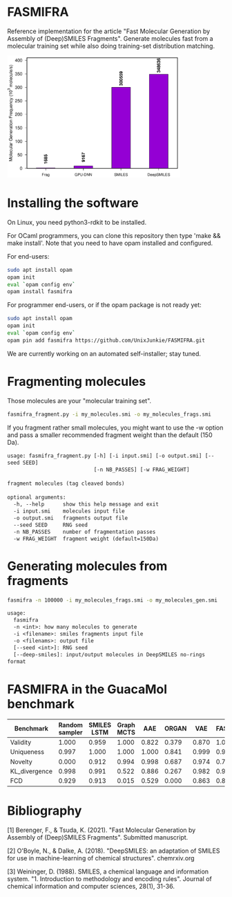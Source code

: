 # FASMIFRA

Reference implementation for the article
"Fast Molecular Generation by Assembly of (Deep)SMILES Fragments".
Generate molecules fast from a molecular training set while also
doing training-set distribution matching.

<img src="TOC.png" alt="logo" width="400"/>

# Installing the software

On Linux, you need python3-rdkit to be installed.

For OCaml programmers, you can clone this repository
then type 'make && make install'.
Note that you need to have opam installed and configured.

For end-users:
```bash
sudo apt install opam
opam init
eval `opam config env`
opam install fasmifra
```

For programmer end-users, or if the opam package is not ready yet:
```bash
sudo apt install opam
opam init
eval `opam config env`
opam pin add fasmifra https://github.com/UnixJunkie/FASMIFRA.git
```

We are currently working on an automated self-installer; stay tuned.

# Fragmenting molecules

Those molecules are your "molecular training set".

```bash
fasmifra_fragment.py -i my_molecules.smi -o my_molecules_frags.smi
```

If you fragment rather small molecules, you might want to use the -w option
and pass a smaller recommended fragment weight than the default (150 Da).

```
usage: fasmifra_fragment.py [-h] [-i input.smi] [-o output.smi] [--seed SEED]
                            [-n NB_PASSES] [-w FRAG_WEIGHT]

fragment molecules (tag cleaved bonds)

optional arguments:
  -h, --help      show this help message and exit
  -i input.smi    molecules input file
  -o output.smi   fragments output file
  --seed SEED     RNG seed
  -n NB_PASSES    number of fragmentation passes
  -w FRAG_WEIGHT  fragment weight (default=150Da)
```

# Generating molecules from fragments

```bash
fasmifra -n 100000 -i my_molecules_frags.smi -o my_molecules_gen.smi
```

```
usage:
  fasmifra
  -n <int>: how many molecules to generate
  -i <filename>: smiles fragments input file
  -o <filenams>: output file
  [--seed <int>]: RNG seed
  [--deep-smiles]: input/output molecules in DeepSMILES no-rings format
```

# FASMIFRA in the GuacaMol benchmark

|Benchmark    |Random sampler|SMILES LSTM|Graph MCTS|AAE  |ORGAN|VAE  |FASMIFRA|Negative control|
|-------------|--------------|-----------|----------|-----|-----|-----|--------|----------------|
|Validity     |1.000         |0.959      |1.000     |0.822|0.379|0.870|1.000   |1.000           |
|Uniqueness   |0.997         |1.000      |1.000     |1.000|0.841|0.999|0.994   |0.959           |
|Novelty      |0.000         |0.912      |0.994     |0.998|0.687|0.974|0.702   |0.947           |
|KL_divergence|0.998         |0.991      |0.522     |0.886|0.267|0.982|0.959   |0.855           |
|FCD          |0.929         |0.913      |0.015     |0.529|0.000|0.863|0.814   |0.397           |

# Bibliography

[1] Berenger, F., & Tsuda, K. (2021).
"Fast Molecular Generation by Assembly of (Deep)SMILES Fragments".
Submitted manuscript.

[2] O'Boyle, N., & Dalke, A. (2018).
"DeepSMILES: an adaptation of SMILES for use in machine-learning of chemical structures".
chemrxiv.org

[3] Weininger, D. (1988). SMILES, a chemical language and information system.
"1. Introduction to methodology and encoding rules".
Journal of chemical information and computer sciences, 28(1), 31-36.
